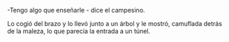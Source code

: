 
 -Tengo algo que enseñarle - dice el campesino.

 Lo cogió del brazo y lo llevó junto a un árbol y le mostró, camuflada detrás
de la maleza, lo que parecía la entrada a un túnel.
